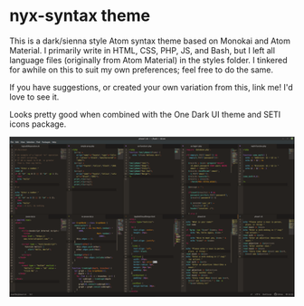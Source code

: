 # nyx-syntax theme

This is a dark/sienna style Atom syntax theme based on Monokai and Atom Material.  I primarily write in HTML, CSS, PHP, JS, and Bash, but I left all language files (originally from Atom Material) in the styles folder.  I tinkered for awhile on this to suit my own preferences; feel free to do the same.

If you have suggestions, or created your own variation from this, link me!  I'd love to see it.

Looks pretty good when combined with the One Dark UI theme and SETI icons package.

![.tiff screenshot](https://github.com/lesbrarianism/nyx-syntax/blob/master/nyx-syntax.tiff?raw=true)
